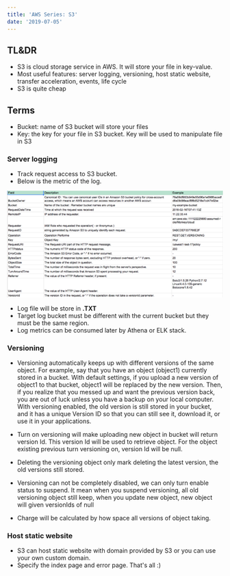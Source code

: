 ```yaml
---
title: 'AWS Series: S3'
date: '2019-07-05'
---
```


## TL&DR
- S3 is cloud storage service in AWS. It will store your file in key-value.
- Most useful features: server logging, versioning, host static website, transfer acceleration, events, life cycle
- S3 is quite cheap

## Terms
- Bucket: name of S3 bucket will store your files
- Key: the key for your file in S3 bucket. Key will be used to manipulate file in S3

### Server logging

- Track request access to S3 bucket.
- Below is the metric of the log.

![photo](s3_log.png)

- Log file will be store in __.TXT__
- Target log bucket must be different with the current bucket but they must be the same region.
- Log metrics can be consumed later by Athena or ELK stack.

### Versioning

- Versioning automatically keeps up with different versions of the same object. For example, say that you have an object (object1) currently stored in a bucket. With default settings, if you upload a new version of object1 to that bucket, object1 will be replaced by the new version. Then, if you realize that you messed up and want the previous version back, you are out of luck unless you have a backup on your local computer. With versioning enabled, the old version is still stored in your bucket, and it has a unique Version ID so that you can still see it, download it, or use it in your applications.


- Turn on versioning will make uploading new object in bucket will return version Id. This version Id will be used to retrieve object. For the object existing previous turn versioning on, version Id will be null.

- Deleting the versioning object only mark deleting the latest version, the old versions still stored.

- Versioning can not be completely disabled, we can only turn enable status to suspend. It mean when you suspend versioning, all old versioning object still keep, when you update new object, new object will given versionIds of null

- Charge will be calculated by how space all versions of object taking.

### Host static website

- S3 can host static website with domain provided by S3 or you can use your own custom domain.
- Specify the index page and error page. That's all :)

